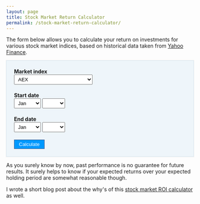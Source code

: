 ```yaml
---
layout: page
title: Stock Market Return Calculator
permalink: /stock-market-return-calculator/
---
```


The form below allows you to calculate your return on investments for various stock market indices, based on historical data taken from [Yahoo Finance](https://finance.yahoo.com/).

<style type="text/css" scoped>
  label { display: block; font-weight: bold; }
  .input-group{ margin: 20px 0; }
  .well {
    background: #eef5fa;
    border: 1px solid #dae9f4;
    padding: 0 20px;
    box-shadow: 0 0 1px 1px #eee;
  }
  .small-padding { padding-top: 20px; padding-bottom: 20px; }
  .smaller-text{
    font-size: 90%;
  }

  select {
    padding: 4px 6px;
  }

  button{
    background: #09f;
    color: white;
    border: 1px solid #458;
    cursor: pointer;
    padding: 4px 12px;
  }

  button:hover {
    background: #458;
  }

  #chart { width: 100%; min-height: 400px; }
</style>

<form id="calculate-form" class="well">

  <div class="input-group">
    <label>Market index</label>
    <select id="market-select">
	<option>AEX</option>
		<option>ATX</option>
      <option value="BFX">BEL 20</option>
      <option value="CAC40">CAC 40</option>
	  <option>DAX</option>
	  <option value="DJI">Dow Jones Industrial Average</option>
	  <option value="N100">Euronext 100</option>
	  <option value="STOXX50">Euro STOXX 50</option>
	  <option value="HSI">Hang Seng</option>
	  <option>IBEX</option>
	  <option value="IXIC">NASDAQ Composite</option>
      <option value="N225">Nikkei 225</option>
	  <option value="SP500">S&amp;P 500</option>
	  <option value="SSEC">SSE Composite</option>
    </select>
  </div>

  <div class="input-group">
    <label>Start date</label>
    <select id="start-month-select" class="month-select">
      <option disabled>Month</option>
      <option value="1">Jan</option>
      <option value="2">Feb</option>
      <option value="3">Mar</option>
      <option value="4">Apr</option>
      <option value="5">May</option>
      <option value="6">Jun</option>
      <option value="7">Jul</option>
      <option value="8">Aug</option>
      <option value="9">Sep</option>
      <option value="10">Oct</option>
      <option value="11">Nov</option>
      <option value="12">Dec</option>
    </select>
    <select id="start-year-select" class="year-select">
        <option disabled>Year</option>
    </select>
  </div>

  <div class="input-group">
    <label>End date</label>
    <select id="end-month-select" class="month-select">
      <option disabled>Month</option>
      <option value="1">Jan</option>
      <option value="2">Feb</option>
      <option value="3">Mar</option>
      <option value="4">Apr</option>
      <option value="5">May</option>
      <option value="6">Jun</option>
      <option value="7">Jul</option>
      <option value="8">Aug</option>
      <option value="9">Sep</option>
      <option value="10">Oct</option>
      <option value="11">Nov</option>
      <option value="12">Dec</option>
    </select>
    <select id="end-year-select" class="year-select">
      <option disabled>Year</option>
    </select>
  </div>

  <div class="input-group">
    <button>Calculate</button>
  </div>
</form>

<div class="well small-padding" id="results" style="display: none; border-top: 0;">
  <div>
    <strong>Total return: </strong><span id="total-return"></span> <br />
    <em class="smaller-text">The total price return of the selected index.</em>
  </div>
  <div style="margin-top: 20px;">
    <strong>Annualized return: </strong><span id="annualized-return"></span> <br />
    <em class="smaller-text">The total price return of the selected index, annualized. This number basically gives your ‘return per year’ if your time period was compressed or expanded to a 12 month timeframe.</em>
  </div>

  <div id="chart" style="margin-top: 20px;"></div>
</div>

<p>As you surely know by now, past performance is no guarantee for future results. It surely helps to know if your expected returns over your expected holding period are somewhat reasonable though.</p>
<p>I wrote a short blog post about the why's of this <a href="/stock-market-roi-calculator/">stock market ROI calculator</a> as well.</p>

<script type="text/javascript" src="https://www.gstatic.com/charts/loader.js"></script>
<script src="jquery-3.2.1.min.js"></script>
<script>
  function onMarketSelectChange(e) {
    var market = this.value;
    fetchMarketData(market);
  }

  function fetchMarketData(market) {
    jQuery.ajax({
       type: "GET",
       url: market + ".csv",
       dataType: "text",
       success: processMarketData,
    });
  }

  function processMarketData(data) {
    // reset marketData
    marketData = {};

    // split by newline
    data = data.split("\n");

    // strip header row
    data = data.slice(1);

    // Date,Open,High,Low,Close,Adj Close,Volume
    // 2017-06-30,509.540009,530.659973,506.269989,525.440002,525.440002,1643519600
    for(var i=0; i<data.length; i++) {
      var row = data[i].split(',');
      var close = row[5];
      var dateparts = row[0].split('-');
      var year = dateparts[0];
      var month = parseInt(dateparts[1]);
      if( year == "" ) { continue; }
      if( typeof(marketData[year]) === "undefined" ) {
        marketData[year] = {};
      }

      marketData[year][month] = parseFloat(close);
    }

    // populate date select elements
    $(".year-select option:gt(0)").remove();
    $.each(marketData, function(year, v) {
      // TODO: Add years with partial data.
      if(typeof(marketData[year][1]) !== "undefined") {
        $('.year-select').append("<option>" + year + "</option>")
      }
    });

    $("#end-year-select option:last").prop('selected', true);
  }

  function roundP(number, precision) {
    var factor = Math.pow(10, precision);
    var tempNumber = number * factor;
    var roundedTempNumber = Math.round(tempNumber);
    return roundedTempNumber / factor;
  }


  function onCalculateFormSubmit(e) {
    e.preventDefault();

    if( endYearSelect.value < startYearSelect.value || (  endYearSelect.value  == startYearSelect.value && endMonthSelect.value <= startMonthSelect.value )) {
      alert('End date should come after start date!');
      return;
    }

    if( typeof(marketData[endYearSelect.value][endMonthSelect.value]) === "undefined" ) {
      alert('Sorry, no data for that ending month yet. Please pick an earlier ending date.');
      return;
    }

    // (end / start)^(1/years) - 1
    var end = marketData[endYearSelect.value][endMonthSelect.value];
    var start = marketData[startYearSelect.value][startMonthSelect.value];
    var months = 0;
    for(var cYear = startYearSelect.value; cYear <= endYearSelect.value; cYear++) {
      if(cYear == startYearSelect.value) {
        months += ( 13 - parseInt(startMonthSelect.value) );
      } else if(cYear == endYearSelect.value) {
        months += parseInt(endMonthSelect.value) - 1;
      } else {
        months += 12;
      }
    }
    var years = parseFloat( months / 12 );
    var totalReturn = ( ( end / start ) - 1.00 ) * 100.00;
    var annualizedReturn = ( Math.pow(end / start, ( 1.00 / years )) - 1.00 ) * 100.00; // TODO: Fix this.

    resultsEl.style.display = '';
    totalReturnEl.innerHTML = roundP(totalReturn, 2) + "%";
    annualizedReturnEl.innerHTML = roundP(annualizedReturn, 2) + "%";

    (function() {
      var chartData = new google.visualization.DataTable();
      chartData.addColumn('string', 'Date' );
      chartData.addColumn('number', 'Return');

      var startValue = marketData[startYearSelect.value][startMonthSelect.value];
      var totalMonths = 1;

      for( cYear = startYearSelect.value; cYear <= endYearSelect.value; cYear++ ) {
        var cMonth = 1;

        for( var cMonth = 1; cMonth <= 12; cMonth++ ) {
          // skip first (selected) month of first year
          if(cYear == startYearSelect.value && cMonth <= startMonthSelect.value) {
            continue;
          }

          // break when done
          if(cYear == endYearSelect.value && cMonth > endMonthSelect.value) {
            break;
          }

          var endValue = marketData[cYear][cMonth];
          var annualizedReturn = ( Math.pow(endValue / startValue, ( 1.00 / ( parseFloat(totalMonths / 12 ) ) ) ) - 1.00 ) * 100.00;

          var label = cYear + "-" + ("0" + cMonth).slice(-2);
          var value = roundP(annualizedReturn, 2);
          chartData.addRows([
            [ label, value ]
          ]);

          totalMonths++;
        }
      }

      chart.draw(chartData, chartOptions);
    })();

  }

  var marketData ={};
  var calculateForm = document.getElementById('calculate-form');
  var marketSelect = document.getElementById('market-select');
  var startMonthSelect = document.getElementById('start-month-select');
  var startYearSelect = document.getElementById('start-year-select');
  var endMonthSelect = document.getElementById('end-month-select');
  var endYearSelect = document.getElementById('end-year-select');
  var yearSelects = document.querySelectorAll('.year-select');
  var resultsEl = document.getElementById('results');
  var totalReturnEl = document.getElementById('total-return');
  var annualizedReturnEl = document.getElementById('annualized-return');
  var chart;
  var chartOptions = {
    vAxis: {
      title: 'Annualized return %',
    },
    hAxis: {
      title: 'Date'
    },
    width: 678,
    height: 350
  };

  marketSelect.addEventListener('change', onMarketSelectChange);
  calculateForm.addEventListener('submit', onCalculateFormSubmit);
  onMarketSelectChange.call(marketSelect);

  google.charts.load('current', {'packages':[ 'corechart', 'line']});
  google.charts.setOnLoadCallback(function() {
    chart = new google.visualization.LineChart(document.getElementById('chart'));
  });

</script>
